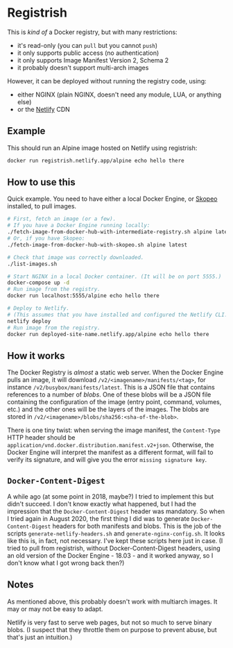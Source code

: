# Registrish

This is *kind of* a Docker registry, but with many restrictions:

- it's read-only (you can `pull` but you cannot `push`)
- it only supports public access (no authentication)
- it only supports Image Manifest Version 2, Schema 2
- it probably doesn't support multi-arch images

However, it can be deployed without running the registry code, using:

- either NGINX (plain NGINX, doesn't need any module, LUA, or anything else)
- or the [Netlify] CDN


## Example

This should run an Alpine image hosted on Netlify using registrish:

```bash
docker run registrish.netlify.app/alpine echo hello there
```


## How to use this

Quick example. You need to have either a local Docker Engine,
or [Skopeo] installed, to pull images.

```bash
# First, fetch an image (or a few).
# If you have a Docker Engine running locally:
./fetch-image-from-docker-hub-with-intermediate-registry.sh alpine latest
# Or, if you have Skopeo:
./fetch-image-from-docker-hub-with-skopeo.sh alpine latest

# Check that image was correctly downloaded.
./list-images.sh

# Start NGINX in a local Docker container. (It will be on port 5555.)
docker-compose up -d
# Run image from the registry.
docker run localhost:5555/alpine echo hello there

# Deploy to Netlify.
# (This assumes that you have installed and configured the Netlify CLI.)
netlify deploy
# Run image from the registry.
docker run deployed-site-name.netlify.app/alpine echo hello there
```


## How it works

The Docker Registry is *almost* a static web server.
When the Docker Engine pulls an image, it will download
`/v2/<imagename>/manifests/<tag>`, for instance
`/v2/busybox/manifests/latest`. This is a JSON file
that contains references to a number of *blobs*.
One of these blobs will be a JSON file containing
the configuration of the image (entry point, command,
volumes, etc.) and the other ones will be the layers
of the images. The blobs are stored in
`/v2/<imagename>/blobs/sha256:<sha-of-the-blob>`.

There is one tiny twist: when serving the image manifest,
the `Content-Type` HTTP header should be
`application/vnd.docker.distribution.manifest.v2+json`.
Otherwise, the Docker Engine will interpret the manifest
as a different format, will fail to verify its signature,
and will give you the error `missing signature key`.


## `Docker-Content-Digest`

A while ago (at some point in 2018, maybe?) I tried to
implement this but didn't succeed. I don't know exactly
what happened, but I had the impression that the
`Docker-Content-Digest` header was mandatory. So when
I tried again in August 2020, the first thing I did was
to generate `Docker-Content-Digest` headers for both
manifests and blobs. This is the job of the scripts
`generate-netlify-headers.sh` and `generate-nginx-config.sh`.
It looks like this is, in fact, not necessary.
I've kept these scripts here just in case.
(I tried to pull from registrish, without Docker-Content-Digest
headers, using an old version of the Docker Engine - 18.03 -
and it worked anyway, so I don't know what I got wrong
back then?)


## Notes

As mentioned above, this probably doesn't work with
multiarch images. It may or may not be easy to adapt.

Netlify is very fast to serve web pages, but not so much
to serve binary blobs. (I suspect that they throttle them
on purpose to prevent abuse, but that's just an intuition.)


[Netlify]: http://netlify.com/
[Skopeo]: https://github.com/containers/skopeo
